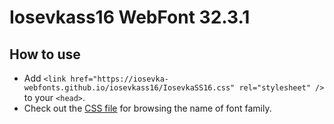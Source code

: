# Iosevkass16 WebFont 32.3.1

## How to use

- Add `<link href="https://iosevka-webfonts.github.io/iosevkass16/IosevkaSS16.css" rel="stylesheet" />` to your `<head>`.
- Check out the [CSS file](./IosevkaSS16.css) for browsing the name of font family.
